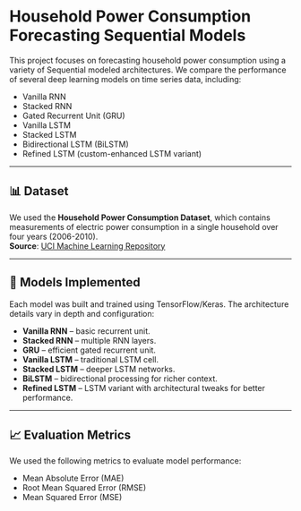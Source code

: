 # Household Power Consumption Forecasting Sequential Models

This project focuses on forecasting household power consumption using a variety of Sequential modeled architectures. We compare the performance of several deep learning models on time series data, including:

- Vanilla RNN
- Stacked RNN
- Gated Recurrent Unit (GRU)
- Vanilla LSTM
- Stacked LSTM
- Bidirectional LSTM (BiLSTM)
- Refined LSTM (custom-enhanced LSTM variant)

---

## 📊 Dataset

We used the **Household Power Consumption Dataset**, which contains measurements of electric power consumption in a single household over four years (2006-2010).  
**Source**: [UCI Machine Learning Repository](https://archive.ics.uci.edu/ml/datasets/individual+household+electric+power+consumption)

---

## 🧠 Models Implemented

Each model was built and trained using TensorFlow/Keras. The architecture details vary in depth and configuration:

- **Vanilla RNN** – basic recurrent unit.
- **Stacked RNN** – multiple RNN layers.
- **GRU** – efficient gated recurrent unit.
- **Vanilla LSTM** – traditional LSTM cell.
- **Stacked LSTM** – deeper LSTM networks.
- **BiLSTM** – bidirectional processing for richer context.
- **Refined LSTM** – LSTM variant with architectural tweaks for better performance.

---

## 📈 Evaluation Metrics

We used the following metrics to evaluate model performance:

- Mean Absolute Error (MAE)
- Root Mean Squared Error (RMSE)
- Mean Squared Error (MSE)


